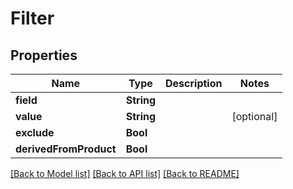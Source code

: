 # Filter

## Properties
Name | Type | Description | Notes
------------ | ------------- | ------------- | -------------
**field** | **String** |  | 
**value** | **String** |  | [optional] 
**exclude** | **Bool** |  | 
**derivedFromProduct** | **Bool** |  | 

[[Back to Model list]](../README.md#documentation-for-models) [[Back to API list]](../README.md#documentation-for-api-endpoints) [[Back to README]](../README.md)


